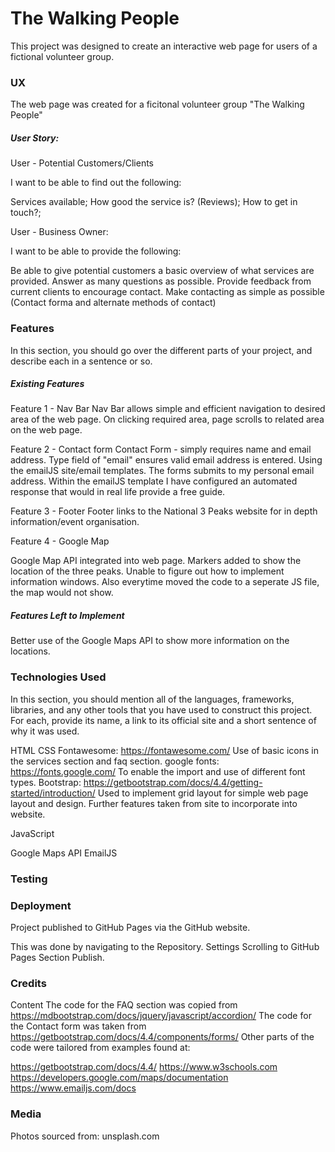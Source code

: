 # The Walking People

This project was designed to create an interactive web page for users of a fictional volunteer group.


### UX

The web page was created for a ficitonal volunteer group "The Walking People"

##### User Story:

User - Potential Customers/Clients

I want to be able to find out the following:

Services available;
How good the service is? (Reviews);
How to get in touch?;

User - Business Owner:

I want to be able to provide the following:

Be able to give potential customers a basic overview of what services are provided.
Answer as many questions as possible.
Provide feedback from current clients to encourage contact.
Make contacting as simple as possible (Contact forma and alternate methods of contact)



### Features
In this section, you should go over the different parts of your project, and describe each in a sentence or so.

##### Existing Features
Feature 1 - Nav Bar
Nav Bar allows simple and efficient navigation to desired area of the web page. On clicking required area, page scrolls to related area on the web page.

Feature 2 - Contact form
Contact Form - simply requires name and email address. Type field of "email" ensures valid email address is entered. Using the emailJS site/email templates. The forms submits to my personal email address. Within the emailJS template I have configured an automated response that would in real life provide a free guide.

Feature 3 - Footer
Footer links to the National 3 Peaks website for in depth information/event organisation.

Feature 4 - Google Map 

Google Map API integrated into web page. Markers added to show the location of the three peaks. Unable to figure out how to implement information windows. Also everytime moved the code to a seperate JS file, the map would not show.


##### Features Left to Implement
Better use of the Google Maps API to show more information on the locations.



### Technologies Used
In this section, you should mention all of the languages, frameworks, libraries, and any other tools that you have used to construct this project. For each, provide its name, a link to its official site and a short sentence of why it was used.

HTML
CSS
Fontawesome: https://fontawesome.com/
Use of basic icons in the services section and faq section.
google fonts: https://fonts.google.com/
To enable the import and use of different font types.
Bootstrap: https://getbootstrap.com/docs/4.4/getting-started/introduction/
Used to implement grid layout for simple web page layout and design. Further features taken from site to incorporate into website.

JavaScript

Google Maps API
EmailJS 


### Testing


### Deployment

Project published to GitHub Pages via the GitHub website.

This was done by navigating to the Repository.
Settings
Scrolling to GitHub Pages Section
Publish.

### Credits

Content
The code for the FAQ section was copied from https://mdbootstrap.com/docs/jquery/javascript/accordion/
The code for the Contact form was taken from https://getbootstrap.com/docs/4.4/components/forms/
Other parts of the code were tailored from examples found at:

https://getbootstrap.com/docs/4.4/
https://www.w3schools.com 
https://developers.google.com/maps/documentation
https://www.emailjs.com/docs

### Media

Photos sourced from:
unsplash.com


